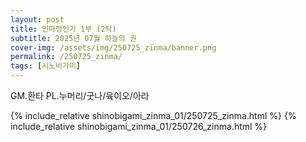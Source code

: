 ```yaml
---
layout: post
title: 인마정인기 1부 (2탁)
subtitle: 2025년 07월 하늘의 권
cover-img: /assets/img/250725_zinma/banner.png
permalink: /250725_zinma/
tags: [시노비가미]
---
```


GM.환타 PL.누머리/굿나/육이오/아라 

{% include_relative shinobigami_zinma_01/250725_zinma.html %}
{% include_relative shinobigami_zinma_01/250726_zinma.html %}
